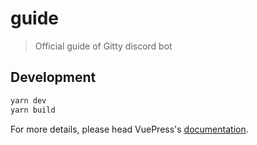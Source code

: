 # guide

> Official guide of Gitty discord bot

## Development

```bash
yarn dev
yarn build
```

For more details, please head VuePress's [documentation](https://v1.vuepress.vuejs.org/).


